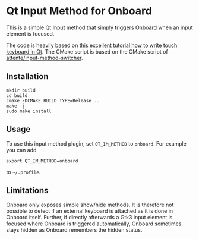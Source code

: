 # Qt Input Method for Onboard


This is a simple Qt Input method that simply triggers [Onboard](https://launchpad.net/onboard) when an input element is focused.

The code is heavily based on [this excellent tutorial how to write touch keyboard in Qt](https://www.kdab.com/qt-input-method-virtual-keyboard/).
The CMake script is based on the CMake script of [attente/input-method-switcher](https://github.com/attente/input-method-switcher).


## Installation

```
mkdir build
cd build
cmake -DCMAKE_BUILD_TYPE=Release ..
make -j
sudo make install
```

## Usage

To use this input method plugin, set `QT_IM_METHOD` to `onboard`.
For example you can add

```
export QT_IM_METHOD=onboard
```

to `~/.profile`.

## Limitations

Onboard only exposes simple show/hide methods.
It is therefore not possible to detect if an external keyboard is attached as it is done in Onboard itself.
Further, if directly afterwards a Gtk3 input element is focused where Onboard is triggered automatically, Onboard sometimes stays hidden as Onboard remembers the hidden status.
